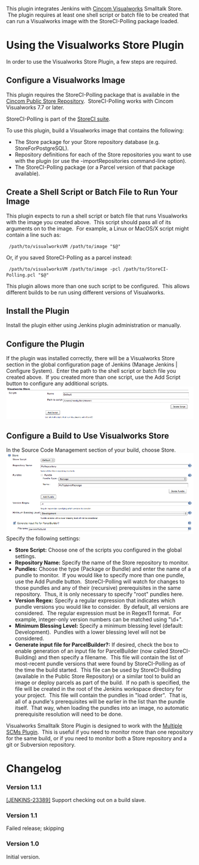 This plugin integrates Jenkins with [Cincom
Visualworks](http://cincomsmalltalk.com/) Smalltalk Store.  The plugin
requires at least one shell script or batch file to be created that can
run a Visualworks image with the StoreCI-Polling package loaded.

# Using the Visualworks Store Plugin

In order to use the Visualworks Store Plugin, a few steps are required.

## Configure a Visualworks Image

This plugin requires the StoreCI-Polling package that is available in
the [Cincom Public Store
Repository](http://www.cincomsmalltalk.com/CincomSmalltalkWiki/Public+Store+Repository).
 StoreCI-Polling works with Cincom Visualworks 7.7 or later.

StoreCI-Polling is part of the [StoreCI
suite](https://github.com/randycoulman/StoreCI).

To use this plugin, build a Visualworks image that contains the
following:

-   The Store package for your Store repository database (e.g.
    StoreForPostgreSQL).
-   Repository definitions for each of the Store repositories you want
    to use with the plugin (or use the -importRepositories command-line
    option).
-   The StoreCI-Polling package (or a Parcel version of that package
    available).

## Create a Shell Script or Batch File to Run Your Image

This plugin expects to run a shell script or batch file that runs
Visualworks with the image you created above.  This script should pass
all of its arguments on to the image.  For example, a Linux or MacOS/X
script might contain a line such as:

``` syntaxhighlighter-pre
 /path/to/visualworksVM /path/to/image "$@"
```

Or, if you saved StoreCI-Polling as a parcel instead:

``` syntaxhighlighter-pre
 /path/to/visualworksVM /path/to/image -pcl /path/to/StoreCI-Polling.pcl "$@"
```

This plugin allows more than one such script to be configured.  This
allows different builds to be run using different versions of
Visualworks.

## Install the Plugin

Install the plugin either using Jenkins plugin administration or
manually.

## Configure the Plugin

If the plugin was installed correctly, there will be a Visualworks Store
section in the global configuration page of Jenkins (Manage Jenkins \|
Configure System).  Enter the path to the shell script or batch file you
created above.  If you created more than one script, use the Add Script
button to configure any additional scripts.
![](docs/images/visualworks-store-global.png)

## Configure a Build to Use Visualworks Store

In the Source Code Management section of your build, choose Store.
![](docs/images/visualworks-store-config.png)  
Specify the following settings:

-   **Store Script:** Choose one of the scripts you configured in the
    global settings.
-   **Repository Name:** Specify the name of the Store repository to
    monitor.
-   **Pundles:** Choose the type (Package or Bundle) and enter the name
    of a pundle to monitor.  If you would like to specify more than one
    pundle, use the Add Pundle button.  StoreCI-Polling will watch for
    changes to those pundles and any of their (recursive) prerequisites
    in the same repository.  Thus, it is only necessary to specify
    "root" pundles here.
-   **Version Regex:** Specify a regular expression that indicates which
    pundle versions you would like to consider.  By default, all
    versions are considered.  The regular expression must be in Regex11
    format.  For example, integer-only version numbers can be matched
    using "\\d+".
-   **Minimum Blessing Level:** Specify a minimum blessing level
    (default: Development).  Pundles with a lower blessing level will
    not be considered.
-   **Generate input file for ParcelBuilder?:** If desired, check the
    box to enable generation of an input file for ParcelBuilder (now
    called StoreCI-Building) and then specify a filename.  This file
    will contain the list of most-recent pundle versions that were found
    by StoreCI-Polling as of the time the build started.  This file can
    be used by StoreCI-Building (available in the Public Store
    Repository) or a similar tool to build an image or deploy parcels as
    part of the build.  If no path is specified, the file will be
    created in the root of the Jenkins workspace directory for your
    project.  This file will contain the pundles in "load order".  That
    is, all of a pundle's prerequisites will be earlier in the list than
    the pundle itself.  That way, when loading the pundles into an
    image, no automatic prerequisite resolution will need to be done.

Visualworks Smalltalk Store Plugin is designed to work with the
[Multiple SCMs
Plugin](https://wiki.jenkins.io/display/JENKINS/Multiple+SCMs+Plugin).
 This is useful if you need to monitor more than one repository for the
same build, or if you need to monitor both a Store repository and a git
or Subversion repository.

# Changelog

### Version 1.1.1

[\[JENKINS-23389\]](https://issues.jenkins-ci.org/browse/JENKINS-23389) Support
checking out on a build slave.

### Version 1.1

Failed release; skipping

### Version 1.0

Initial version.
